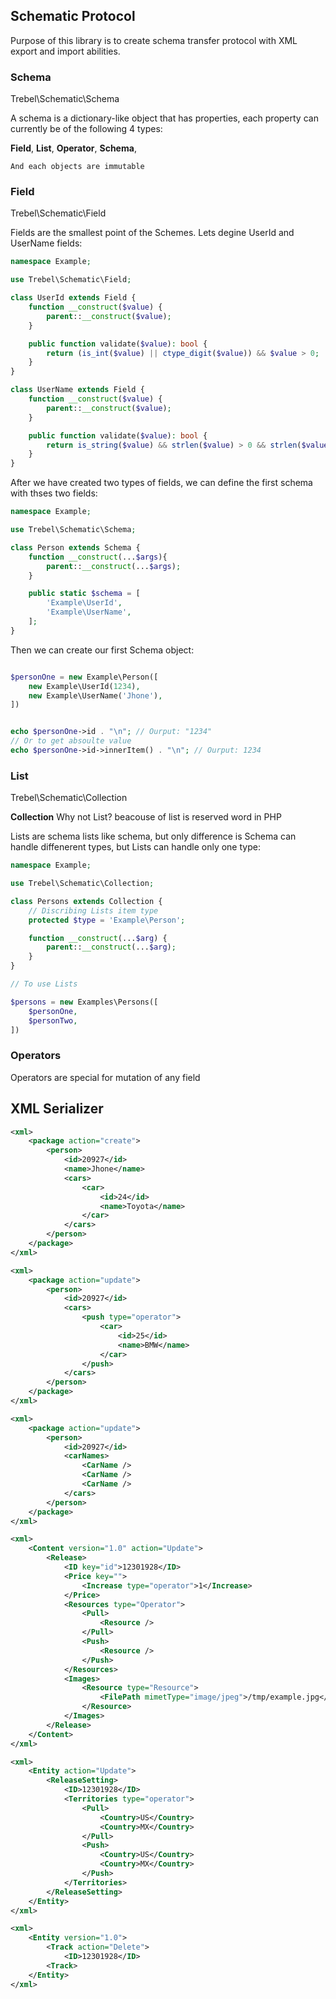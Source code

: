 ## Schematic Protocol

Purpose of this library is to create schema transfer protocol with XML export and import abilities.

### Schema

Trebel\Schematic\Schema

A schema is a dictionary-like object that has properties, each property can currently be of the following 4 types:

**Field**,
**List**,
**Operator**,
**Schema**,

`And each objects are immutable`

### Field

Trebel\Schematic\Field

Fields are the smallest point of the Schemes. Lets degine UserId and UserName fields:


```php
namespace Example;

use Trebel\Schematic\Field;

class UserId extends Field {
    function __construct($value) {
        parent::__construct($value);
    }

    public function validate($value): bool {
        return (is_int($value) || ctype_digit($value)) && $value > 0;
    }
}

class UserName extends Field {
    function __construct($value) {
        parent::__construct($value);
    }

    public function validate($value): bool {
        return is_string($value) && strlen($value) > 0 && strlen($value) < 255;
    }
}
```

After we have created two types of fields, we can define the first schema with thses two fields:


```php
namespace Example;

use Trebel\Schematic\Schema;

class Person extends Schema {
    function __construct(...$args){
        parent::__construct(...$args);
    }

    public static $schema = [
        'Example\UserId',
        'Example\UserName',
    ];
}
```

Then we can create our first Schema object:

```php

$personOne = new Example\Person([
    new Example\UserId(1234),
    new Example\UserName('Jhone'),
])


echo $personOne->id . "\n"; // Ourput: "1234"
// Or to get absoulte value
echo $personOne->id->innerItem() . "\n"; // Ourput: 1234
```

### List

Trebel\Schematic\Collection

__Collection__ Why not List? beacouse of list is reserved word in PHP

Lists are schema lists like schema, but only difference is Schema can handle diffenerent types, but Lists can handle only one type:

```php
namespace Example;

use Trebel\Schematic\Collection;

class Persons extends Collection {
    // Discribing Lists item type
    protected $type = 'Example\Person';

    function __construct(...$arg) {
        parent::__construct(...$arg);
    }
}

// To use Lists

$persons = new Examples\Persons([
    $personOne,
    $personTwo,
])

```

### Operators

Operators are special for mutation of any field

## XML Serializer


```xml
<xml>
    <package action="create">
        <person>
            <id>20927</id>
            <name>Jhone</name>
            <cars>
                <car>
                    <id>24</id>
                    <name>Toyota</name>
                </car>
            </cars>
        </person>
    </package>
</xml>
```



```xml
<xml>
    <package action="update">
        <person>
            <id>20927</id>
            <cars>
                <push type="operator">
                    <car>
                        <id>25</id>
                        <name>BMW</name>
                    </car>
                </push>
            </cars>
        </person>
    </package>
</xml>
```



```xml
<xml>
    <package action="update">
        <person>
            <id>20927</id>
            <carNames>
                <CarName />
                <CarName />
                <CarName />
            </cars>
        </person>
    </package>
</xml>
```


```xml
<xml>
    <Content version="1.0" action="Update">
        <Release>
            <ID key="id">12301928</ID>
            <Price key="">
                <Increase type="operator">1</Increase>
            </Price>
            <Resources type="Operator">
                <Pull>
                    <Resource />
                </Pull>
                <Push>
                    <Resource />
                </Push>
            </Resources>
            <Images>
                <Resource type="Resource">
                    <FilePath mimetType="image/jpeg">/tmp/example.jpg</FilePath>
                </Resource>
            </Images>
        </Release>
    </Content>
</xml>
```

```xml
<xml>
    <Entity action="Update">
        <ReleaseSetting>
            <ID>12301928</ID>
            <Territories type="operator">
                <Pull>
                    <Country>US</Country>
                    <Country>MX</Country>
                </Pull>
                <Push>
                    <Country>US</Country>
                    <Country>MX</Country>
                </Push>
            </Territories>
        </ReleaseSetting>
    </Entity>
</xml>
```

```xml
<xml>
    <Entity version="1.0">
        <Track action="Delete">
            <ID>12301928</ID>
        <Track>
    </Entity>
</xml>
```

